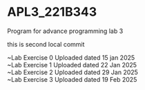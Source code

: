 # APL3_221B343
Program for advance programming lab 3



this is second local commit

~Lab Exercise 0 Uploaded dated 15 jan 2025 <br>
~Lab Exercise 1 Uploaded dated 22 Jan 2025 <br>
~Lab Exercise 2 Uploaded dated 29 Jan 2025 <br>
~Lab Exercise 3 Uploaded dated 19 Feb 2025 <br>
